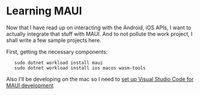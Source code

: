 # Learning MAUI
Now that I have read up on interacting with the Android, iOS APIs, I want
to actually integrate that stuff with MAUI. And to not pollute the work project,
I shall write a few sample projects here.

First, getting the necessary components:

       sudo dotnet workload install maui
       sudo dotnet workload install ios macos wasm-tools

Also I'll be developing on the mac so I need to [set up Visual Studio Code for MAUI development](https://learn.microsoft.com/en-us/dotnet/maui/get-started/installation?view=net-maui-8.0&tabs=visual-studio-code)

